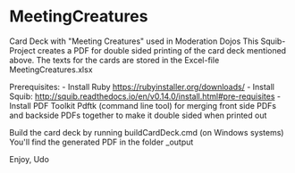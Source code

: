 # MeetingCreatures
Card Deck with "Meeting Creatures" used in Moderation Dojos
This Squib-Project creates a PDF for double sided printing of the card deck mentioned above.
The texts for the cards are stored in the Excel-file MeetingCreatures.xlsx


Prerequisites:
	- Install Ruby https://rubyinstaller.org/downloads/
	- Install Squib: http://squib.readthedocs.io/en/v0.14.0/install.html#pre-requisites
	- Install PDF Toolkit Pdftk (command line tool) for merging front side PDFs and backside PDFs together to make it double sided when printed out

Build the card deck by running buildCardDeck.cmd (on Windows systems)
You'll find the generated PDF in the folder _output

Enjoy,
Udo
